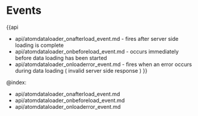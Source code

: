 Events
=======

{{api
- api/atomdataloader_onafterload_event.md - fires after server side loading is complete
- api/atomdataloader_onbeforeload_event.md - occurs immediately before data loading has been started
- api/atomdataloader_onloaderror_event.md - fires when an error occurs during data loading ( invalid server side response )
}}

@index:
- api/atomdataloader_onafterload_event.md
- api/atomdataloader_onbeforeload_event.md
- api/atomdataloader_onloaderror_event.md


